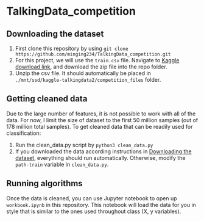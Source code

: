 # TalkingData_competition

## Downloading the dataset
1. First clone this repository by using `git clone https://github.com/minging234/TalkingData_competition.git`
2. For this project, we will use the `train.csv` file. Navigate to [Kaggle download link](https://www.kaggle.com/c/talkingdata-adtracking-fraud-detection/data), and download the zip file into the repo folder.
3. Unzip the csv file. It should automatically be placed in `./mnt/ssd/kaggle-talkingdata2/competition_files` folder.

## Getting cleaned data
Due to the large number of features, it is not possible to work with all of the data. For now, I limit the size of dataset to the 
first 50 million samples (out of 178 million total samples). To get cleaned data that can be readily used for classification:
1. Run the clean_data.py script by `python3 clean_data.py`
2. If you downloaded the data according instructions in [Downloading the dataset](#downloading-the-dataset), everything should run automatically. Otherwise, modify the `path-train` variable in `clean_data.py`.

## Running algorithms
Once the data is cleaned, you can use Jupyter notebook to open up `workbook.ipynb` in this repository. This notebook will load the data for you in style that is similar to the ones used throughout class (X, y variables).